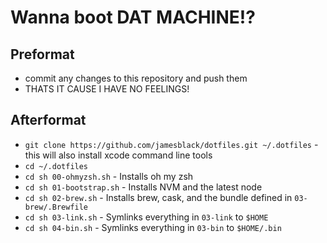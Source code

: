 # Wanna boot DAT MACHINE!?

## Preformat

* commit any changes to this repository and push them
* THATS IT CAUSE I HAVE NO FEELINGS!

## Afterformat

* `git clone https://github.com/jamesblack/dotfiles.git ~/.dotfiles` - this will also install xcode command line tools
* `cd ~/.dotfiles`
* `cd sh 00-ohmyzsh.sh` - Installs oh my zsh
* `cd sh 01-bootstrap.sh` - Installs NVM and the latest node
* `cd sh 02-brew.sh` - Installs brew, cask, and the bundle defined in `03-brew/.Brewfile`
* `cd sh 03-link.sh` - Symlinks everything in `03-link` to `$HOME`
* `cd sh 04-bin.sh` - Symlinks everything in `03-bin` to `$HOME/.bin`
